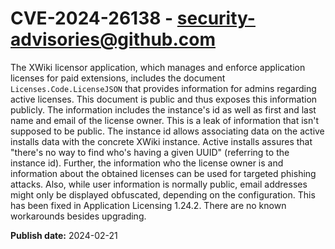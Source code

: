 # CVE-2024-26138 - security-advisories@github.com

The XWiki licensor application, which manages and enforce application licenses for paid extensions, includes the document `Licenses.Code.LicenseJSON` that provides information for admins regarding active licenses. This document is public and thus exposes this information publicly. The information includes the instance's id as well as first and last name and email of the license owner. This is a leak of information that isn't supposed to be public. The instance id allows associating data on the active installs data with the concrete XWiki instance. Active installs assures that "there's no way to find who's having a given UUID" (referring to the instance id). Further, the information who the license owner is and information about the obtained licenses can be used for targeted phishing attacks. Also, while user information is normally public, email addresses might only be displayed obfuscated,  depending on the configuration. This has been fixed in Application Licensing 1.24.2. There are no known workarounds besides upgrading.

**Publish date:** 2024-02-21
